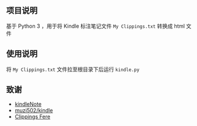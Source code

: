 ## 项目说明

基于 Python 3 ，用于将 Kindle 标注笔记文件 `My Clippings.txt` 转换成 html 文件

## 使用说明

将 `My Clippings.txt` 文件拉至根目录下后运行 `kindle.py`

## 致谢
- [kindleNote](https://github.com/cyang812/kindleNote)
- [muzi502/kindle](https://github.com/muzi502/kindle)
- [Clippings Fere](https://bookfere.com/tools#ClippingsFere)
